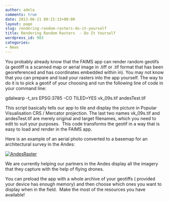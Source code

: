 ```yaml
---
author: adela
comments: true
date: 2013-06-21 00:15:13+00:00
layout: page
slug: rendering-random-rasters-do-it-yourself
title: Rendering Random Rasters  - Do It Yourself
wordpress_id: 983
categories:
- News
---
```


You probably already know that the FAIMS app can render random geotifs (a geotiff is a scanned map or aerial image in .tiff or .tif format that has been georeferenced and has coordinates embedded within in). You may not know that you can prepare and load your rasters into the app yourself. The way to do it is to pick a geotif of your choosing and run the following line of code in your command line:

gdalwarp -t_srs EPSG:3785 -CO TILED=YES vk_09s.tif andesTest.tif

This script basically tells our app to tile and display the picture in Popular Visualisation CRS / Mercator projection. The last two names vk_09s.tif and andesTest.tif are merely original and target filenames, which you need to edit to suit your purposes.  This code transforms the geotif in a way that is easy to load and render in the FAIMS app.

Here is an example of an aerial photo converted to a basemap for an architectural survey in the Andes:

[![AndesRaster](http://www.fedarch.org/wordpress/wp-content/uploads//2013/06/AndesRaster-576x1024.png)](wp-content/uploads//2013/06/AndesRaster.png)

We are currently helping our partners in the Andes display all the imagery that they capture with the help of flying drones.

You can preload the app with a whole archive of your geotiffs ( provided your device has enough memory) and then choose which ones you want to display when in the field.  Make the most of the resources you have available!
